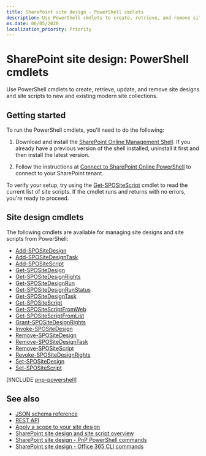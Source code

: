 ```yaml
---
title: SharePoint site design - PowerShell cmdlets
description: Use PowerShell cmdlets to create, retrieve, and remove site designs and site scripts.
ms.date: 06/05/2020
localization_priority: Priority
---
```


# SharePoint site design: PowerShell cmdlets

Use PowerShell cmdlets to create, retrieve, update, and remove site designs and site scripts to new and existing modern site collections.

## Getting started

To run the PowerShell cmdlets, you'll need to do the following:

1. Download and install the [SharePoint Online Management Shell](https://www.microsoft.com/download/details.aspx?id=35588). If you already have a previous version of the shell installed, uninstall it first and then install the latest version.

2. Follow the instructions at [Connect to SharePoint Online PowerShell](https://technet.microsoft.com/library/fp161372.aspx) to connect to your SharePoint tenant.

To verify your setup, try using the [Get-SPOSiteScript](https://docs.microsoft.com/powershell/module/sharepoint-online/Get-SPOSiteScript?view=sharepoint-ps) cmdlet to read the current list of site scripts. If the cmdlet runs and returns with no errors, you're ready to proceed.

## Site design cmdlets

The following cmdlets are available for managing site designs and site scripts from PowerShell:

- [Add-SPOSiteDesign](https://docs.microsoft.com/powershell/module/sharepoint-online/Add-SPOSiteDesign?view=sharepoint-ps)
- [Add-SPOSiteDesignTask](https://docs.microsoft.com/powershell/module/sharepoint-online/Add-SPOSiteDesignTask?view=sharepoint-ps)
- [Add-SPOSiteScript](https://docs.microsoft.com/powershell/module/sharepoint-online/Add-SPOSiteScript?view=sharepoint-ps)
- [Get-SPOSiteDesign](https://docs.microsoft.com/powershell/module/sharepoint-online/Get-SPOSiteDesign?view=sharepoint-ps)
- [Get-SPOSiteDesignRights](https://docs.microsoft.com/powershell/module/sharepoint-online/Get-SPOSiteDesignRights?view=sharepoint-ps)
- [Get-SPOSiteDesignRun](https://docs.microsoft.com/powershell/module/sharepoint-online/Get-SPOSiteDesignRun?view=sharepoint-ps)
- [Get-SPOSiteDesignRunStatus](https://docs.microsoft.com/powershell/module/sharepoint-online/Get-SPOSiteDesignRunStatus?view=sharepoint-ps)
- [Get-SPOSiteDesignTask](https://docs.microsoft.com/powershell/module/sharepoint-online/Get-SPOSiteDesignTask?view=sharepoint-ps)
- [Get-SPOSiteScript](https://docs.microsoft.com/powershell/module/sharepoint-online/Get-SPOSiteScript?view=sharepoint-ps)
- [Get-SPOSiteScriptFromWeb](https://docs.microsoft.com/powershell/module/sharepoint-online/Get-SPOSiteScriptFromWeb?view=sharepoint-ps)
- [Get-SPOSiteScriptFromList](https://docs.microsoft.com/powershell/module/sharepoint-online/Get-SPOSiteScriptFromList?view=sharepoint-ps)
- [Grant-SPOSiteDesignRights](https://docs.microsoft.com/powershell/module/sharepoint-online/Grant-SPOSiteDesignRights?view=sharepoint-ps)
- [Invoke-SPOSiteDesign](https://docs.microsoft.com/powershell/module/sharepoint-online/Invoke-SPOSiteDesign?view=sharepoint-ps)
- [Remove-SPOSiteDesign](https://docs.microsoft.com/powershell/module/sharepoint-online/Remove-SPOSiteDesign?view=sharepoint-ps)
- [Remove-SPOSiteDesignTask](https://docs.microsoft.com/powershell/module/sharepoint-online/Remove-SPOSiteDesignTask?view=sharepoint-ps)
- [Remove-SPOSiteScript](https://docs.microsoft.com/powershell/module/sharepoint-online/Remove-SPOSiteScript?view=sharepoint-ps)
- [Revoke-SPOSiteDesignRights](https://docs.microsoft.com/powershell/module/sharepoint-online/Revoke-SPOSiteDesignRights?view=sharepoint-ps)
- [Set-SPOSiteDesign](https://docs.microsoft.com/powershell/module/sharepoint-online/Set-SPOSiteDesign?view=sharepoint-ps)
- [Set-SPOSiteScript](https://docs.microsoft.com/powershell/module/sharepoint-online/Set-SPOSiteScript?view=sharepoint-ps)

[!INCLUDE [pnp-powershell](../../includes/snippets/open-source/pnp-powershell.md)]

## See also

- [JSON schema reference](site-design-json-schema.md)
- [REST API](site-design-rest-api.md)
- [Apply a scope to your site design](site-design-scoping.md)
- [SharePoint site design and site script overview](site-design-overview.md)
- [SharePoint site design - PnP PowerShell commands](site-design-pnppowershell.md)
- [SharePoint site design - Office 365 CLI commands](site-design-o365cli.md)
